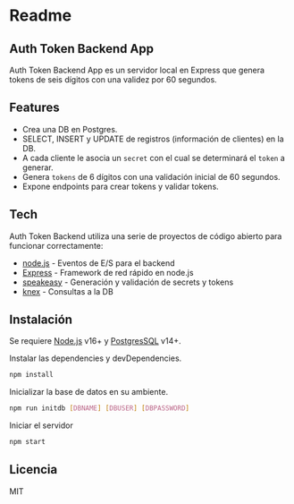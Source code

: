 # Readme

## Auth Token Backend App

Auth Token Backend App es un servidor local en Express que genera tokens de seis dígitos con una validez por 60 segundos.

## Features

- Crea una DB en Postgres.
- SELECT, INSERT y UPDATE de registros (información de clientes) en la DB.
- A cada cliente le asocia un `secret` con el cual se determinará el `token` a generar.
- Genera `tokens` de 6 dígitos con una validación inicial de 60 segundos.
- Expone endpoints para crear tokens y validar tokens.

## Tech

Auth Token Backend utiliza una serie de proyectos de código abierto para funcionar correctamente:

- [node.js] - Eventos de E/S para el backend
- [Express] - Framework de red rápido en node.js
- [speakeasy] - Generación y validación de secrets y tokens
- [knex] - Consultas a la DB

## Instalación

Se requiere [Node.js](https://nodejs.org/) v16+ y [PostgresSQL](https://www.postgresql.org/) v14+.

Instalar las dependencies y devDependencies.

```sh
npm install
```

Inicializar la base de datos en su ambiente.

```sh
npm run initdb [DBNAME] [DBUSER] [DBPASSWORD]
```

Iniciar el servidor

```sh
npm start
```

## Licencia

MIT

[node.js]: http://nodejs.org
[express]: http://expressjs.com
[speakeasy]: https://github.com/speakeasyjs/speakeasy
[knex]: https://knexjs.org/
